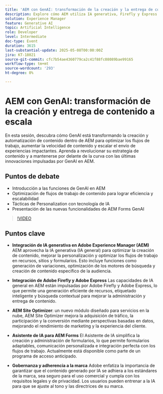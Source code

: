 ```yaml
---
title: 'AEM con GenAI: transformación de la creación y la entrega de contenido a escala'
description: Explore cómo AEM utiliza IA generativa, Firefly y Express para impulsar la creación de contenido, la optimización del sitio y las experiencias personalizadas, a la vez que garantiza el control de la marca.
solution: Experience Manager
feature: Generative AI
topic: Artificial Intelligence
role: Developer
level: Intermediate
doc-type: Event
duration: 3615
last-substantial-update: 2025-05-08T00:00:00Z
jira: KT-18021
source-git-commit: cfc7b54ae4360779ca2c41f88fc08089bae99165
workflow-type: tm+mt
source-wordcount: '293'
ht-degree: 0%

---
```



# AEM con GenAI: transformación de la creación y entrega de contenido a escala

En esta sesión, descubra cómo GenAI está transformando la creación y automatización de contenido dentro de AEM para optimizar los flujos de trabajo, aumentar la velocidad de contenido y escalar el envío de experiencias impactantes. Aprenda a revolucionar su estrategia de contenido y a mantenerse por delante de la curva con las últimas innovaciones impulsadas por GenAI en AEM.

## Puntos de debate

* Introducción a las funciones de GenAI en AEM
* Optimización de flujos de trabajo de contenido para lograr eficiencia y escalabilidad
* Tácticas de Personalization con tecnología de IA
* Presentación de las nuevas funcionalidades de AEM Forms GenAI

>[!VIDEO](https://video.tv.adobe.com/v/3458044/?learn=on&enablevpops)

## Puntos clave

* **Integración de IA generativa en Adobe Experience Manager (AEM)** AEM aprovecha la IA generativa (IA general) para optimizar la creación de contenido, mejorar la personalización y optimizar los flujos de trabajo en recursos, sitios y formularios. Esto incluye funciones como generación de variaciones, optimización de los motores de búsqueda y creación de contenido específico de la audiencia.

* **Integración de Adobe Firefly y Adobe Express** Las capacidades de IA general en AEM están impulsadas por Adobe Firefly y Adobe Express, lo que permite una generación eficiente de recursos, etiquetado inteligente y búsqueda contextual para mejorar la administración y entrega de contenido.

* **AEM Site Optimizer**: un nuevo módulo diseñado para servicios en la nube, AEM Site Optimizer mejora la adquisición de tráfico, la participación y la conversión mediante perspectivas basadas en datos, mejorando el rendimiento de marketing y la experiencia del cliente.

* **Asistente de IA para AEM Forms** El Asistente de IA simplifica la creación y administración de formularios, lo que permite formularios adaptables, comunicación personalizada e integración perfecta con los flujos de trabajo. Actualmente está disponible como parte de un programa de acceso anticipado.

* **Gobernanza y adherencia a la marca** Adobe enfatiza la importancia de garantizar que el contenido generado por IA se adhiera a los estándares de la marca, sea seguro para el uso comercial y cumpla con los requisitos legales y de privacidad. Los usuarios pueden entrenar a la IA para que se ajuste al tono y las directrices de su marca.
